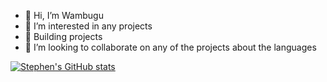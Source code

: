
- 👋 Hi, I’m Wambugu
- 👀 I’m interested in any projects
- 🌱 Building projects
- 💞️ I’m looking to collaborate on any of the projects about the languages


[![Stephen's GitHub stats](https://github-readme-stats.vercel.app/api?username=wambug)](https://github.com/wambug/github-readme-stats)


<!--Wambug/Wambug is a ✨ special ✨ repository because its `README.md` (this file) appears on your GitHub profile.
You can click the Preview link to take a look at your changes.--!>


